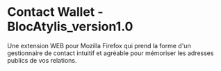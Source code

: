 # Contact Wallet - BlocAtylis_version1.0
Une extension WEB pour Mozilla Firefox qui prend la forme d'un gestionnaire de contact intuitif et agréable pour mémoriser les adresses publics de vos relations.
